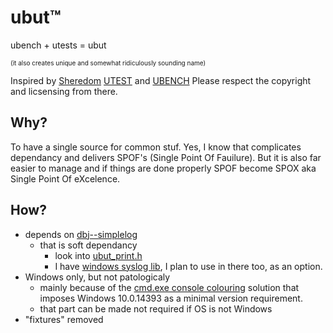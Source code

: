 # ubut&trade;
ubench + utests = ubut

<font size="1">(it also creates unique and somewhat ridiculously sounding name)</font>

Inspired by [Sheredom](https://twitter.com/sheredom) [UTEST](https://github.com/sheredom/utest.h) and [UBENCH](https://github.com/sheredom/ubench.h)
Please respect the copyright and licsensing from there.

## Why?

To have a single source for common stuf.  Yes, I know that complicates dependancy and delivers SPOF's (Single Point Of Fauilure). But it is also far easier to manage and if things are done properly SPOF become SPOX aka Single Point Of eXcelence.

## How?

- depends on [dbj--simplelog](https://github.com/dbj-systems/dbj--simplelog)
  - that is soft dependancy
    - look into [ubut_print.h](ubut_print.h)
    - I have [windows syslog lib](https://github.com/dbj-data/dbjsysloglib), I plan to use in there too, as an option.
- Windows only, but not patologicaly
  - mainly because of the [cmd.exe console colouring](win_lib.h) solution that imposes Windows 10.0.14393  as a minimal version requirement.
  - that part can be made not required if OS is not Windows
- "fixtures" removed
